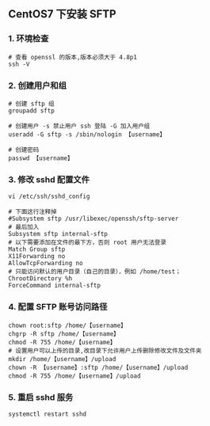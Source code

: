 ## CentOS7 下安装 SFTP

### 1. 环境检查

~~~shell
# 查看 openssl 的版本,版本必须大于 4.8p1
ssh -V
~~~



### 2. 创建用户和组

~~~shell
# 创建 sftp 组
groupadd sftp

# 创建用户 -s 禁止用户 ssh 登陆 -G 加入用户组
useradd -G sftp -s /sbin/nologin 【username】

# 创建密码
passwd 【username】
~~~



### 3. 修改 sshd 配置文件

~~~shell
vi /etc/ssh/sshd_config

# 下面这行注释掉
#Subsystem sftp /usr/libexec/openssh/sftp-server
# 最后加入
Subsystem sftp internal-sftp
# 以下需要添加在文件的最下方，否则 root 用户无法登录
Match Group sftp
X11Forwarding no
AllowTcpForwarding no
# 只能访问默认的用户目录（自己的目录），例如 /home/test；
ChrootDirectory %h
ForceCommand internal-sftp
~~~



### 4. 配置 SFTP 账号访问路径

~~~shell
chown root:sftp /home/【username】
chgrp -R sftp /home/【username】
chmod -R 755 /home/【username】
# 设置用户可以上传的目录,改目录下允许用户上传删除修改文件及文件夹
mkdir /home/【username】/upload
chown -R 【username】:sftp /home/【username】/upload
chmod -R 755 /home/【username】/upload
~~~



### 5. 重启 sshd 服务

~~~shell
systemctl restart sshd
~~~